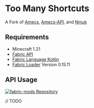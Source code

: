 # Too Many Shortcuts
A Fork of [Amecs](https://github.com/Siphalor/amecs), [Amecs-API](https://github.com/Siphalor/amecs-api), and [Nmuk](https://github.com/Siphalor/nmuk)

## Requirements
- Minecraft 1.21
- [Fabric API](https://modrinth.com/mod/fabric-api)
- [Fabric Language Kotlin](https://modrinth.com/mod/fabric-language-kotlin)
- [Fabric Loader](https://modrinth.com/mod/fabric-loader) Version 0.15.11


## API Usage
[![fabric-mods Repository](https://repo.kingtux.dev/badge/repositories/maven/fabric-mods/nitro_repo_badge)](https://repo.kingtux.dev/repositories/maven/fabric-mods/)

// TODO
